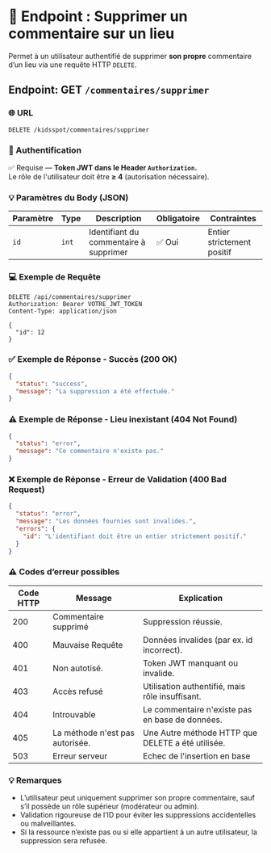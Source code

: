 # 📍 Endpoint : Supprimer un commentaire sur un lieu
Permet à un utilisateur authentifié de supprimer **son propre** commentaire d’un lieu via une requête HTTP `DELETE`.

## Endpoint: GET `/commentaires/supprimer`

### 🌐 URL
```
DELETE /kidsspot/commentaires/supprimer
```

### 🔐 Authentification
✅ Requise — **Token JWT dans le Header `Authorization`.**  
Le rôle de l'utilisateur doit être **≥ 4** (autorisation nécessaire).

### 💡 Paramètres du Body (JSON)
| Paramètre | Type | Description | Obligatoire | Contraintes |
|-----------|------|-------------|-------------|-------------|
| `id` | `int` | Identifiant du commentaire à supprimer | ✅ Oui | Entier strictement positif |

### 💻 Exemple de Requête
```http
DELETE /api/commentaires/supprimer
Authorization: Bearer VOTRE_JWT_TOKEN
Content-Type: application/json

{
  "id": 12
}
```

### ✅ Exemple de Réponse - Succès (200 OK)
```json
{
  "status": "success",
  "message": "La suppression a été effectuée."
}
```

### ⚠️ Exemple de Réponse - Lieu inexistant (404 Not Found)
```json
{
  "status": "error",
  "message": "Ce commentaire n'existe pas."
}
```

### ❌ Exemple de Réponse - Erreur de Validation (400 Bad Request)
```json
{
  "status": "error",
  "message": "Les données fournies sont invalides.",
  "errors": {
    "id": "L'identifiant doit être un entier strictement positif."
  }
}
```

### ⚠️ Codes d’erreur possibles
| Code HTTP | Message   | Explication                         |
|-----------|-----------|-------------------------------------|
| 200 | Commentaire supprimé | Suppression réussie. |
| 400 | Mauvaise Requête | Données invalides (par ex. id incorrect). |
| 401 | Non autotisé. | Token JWT manquant ou invalide. |
| 403 | Accès refusé | Utilisation authentifié, mais rôle insuffisant. |
| 404 | Introuvable | Le commentaire n'existe pas en base de données. |
| 405 | La méthode n'est pas autorisée. | Une Autre méthode HTTP que DELETE a été utilisée. |
| 503 | Erreur serveur | Echec de l'insertion en base |

### 💡 Remarques
- L’utilisateur peut uniquement supprimer son propre commentaire, sauf s’il possède un rôle supérieur (modérateur ou admin).
- Validation rigoureuse de l’ID pour éviter les suppressions accidentelles ou malveillantes.
- Si la ressource n’existe pas ou si elle appartient à un autre utilisateur, la suppression sera refusée.